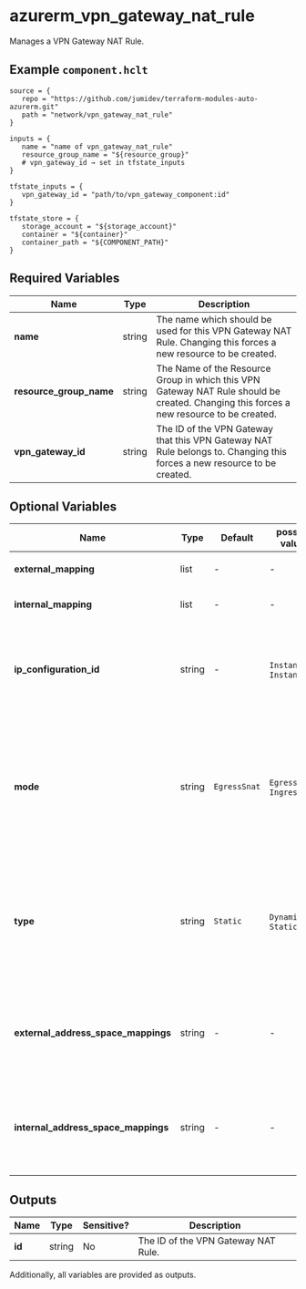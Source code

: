 # azurerm_vpn_gateway_nat_rule

Manages a VPN Gateway NAT Rule.

## Example `component.hclt`

```hcl
source = {
   repo = "https://github.com/jumidev/terraform-modules-auto-azurerm.git"   
   path = "network/vpn_gateway_nat_rule"   
}

inputs = {
   name = "name of vpn_gateway_nat_rule"   
   resource_group_name = "${resource_group}"   
   # vpn_gateway_id → set in tfstate_inputs
}

tfstate_inputs = {
   vpn_gateway_id = "path/to/vpn_gateway_component:id"   
}

tfstate_store = {
   storage_account = "${storage_account}"   
   container = "${container}"   
   container_path = "${COMPONENT_PATH}"   
}

```

## Required Variables

| Name | Type |  Description |
| ---- | --------- |  ----------- |
| **name** | string |  The name which should be used for this VPN Gateway NAT Rule. Changing this forces a new resource to be created. | 
| **resource_group_name** | string |  The Name of the Resource Group in which this VPN Gateway NAT Rule should be created. Changing this forces a new resource to be created. | 
| **vpn_gateway_id** | string |  The ID of the VPN Gateway that this VPN Gateway NAT Rule belongs to. Changing this forces a new resource to be created. | 

## Optional Variables

| Name | Type |  Default  |  possible values |  Description |
| ---- | --------- |  ----------- | ----------- | ----------- |
| **external_mapping** | list |  -  |  -  |  One or more `external_mapping` blocks. | 
| **internal_mapping** | list |  -  |  -  |  One or more `internal_mapping` blocks. | 
| **ip_configuration_id** | string |  -  |  `Instance0`, `Instance1`  |  The ID of the IP Configuration this VPN Gateway NAT Rule applies to. Possible values are `Instance0` and `Instance1`. | 
| **mode** | string |  `EgressSnat`  |  `EgressSnat`, `IngressSnat`  |  The source NAT direction of the VPN NAT. Possible values are `EgressSnat` and `IngressSnat`. Defaults to `EgressSnat`. Changing this forces a new resource to be created. | 
| **type** | string |  `Static`  |  `Dynamic`, `Static`  |  The type of the VPN Gateway NAT Rule. Possible values are `Dynamic` and `Static`. Defaults to `Static`. Changing this forces a new resource to be created. | 
| **external_address_space_mappings** | string |  -  |  -  |  (Deprecated) A list of CIDR Ranges which are used for external mapping of the VPN Gateway NAT Rule. | 
| **internal_address_space_mappings** | string |  -  |  -  |  (Deprecated) A list of CIDR Ranges which are used for internal mapping of the VPN Gateway NAT Rule. | 



## Outputs

| Name | Type | Sensitive? | Description |
| ---- | ---- | --------- | --------- |
| **id** | string | No  | The ID of the VPN Gateway NAT Rule. | 

Additionally, all variables are provided as outputs.
